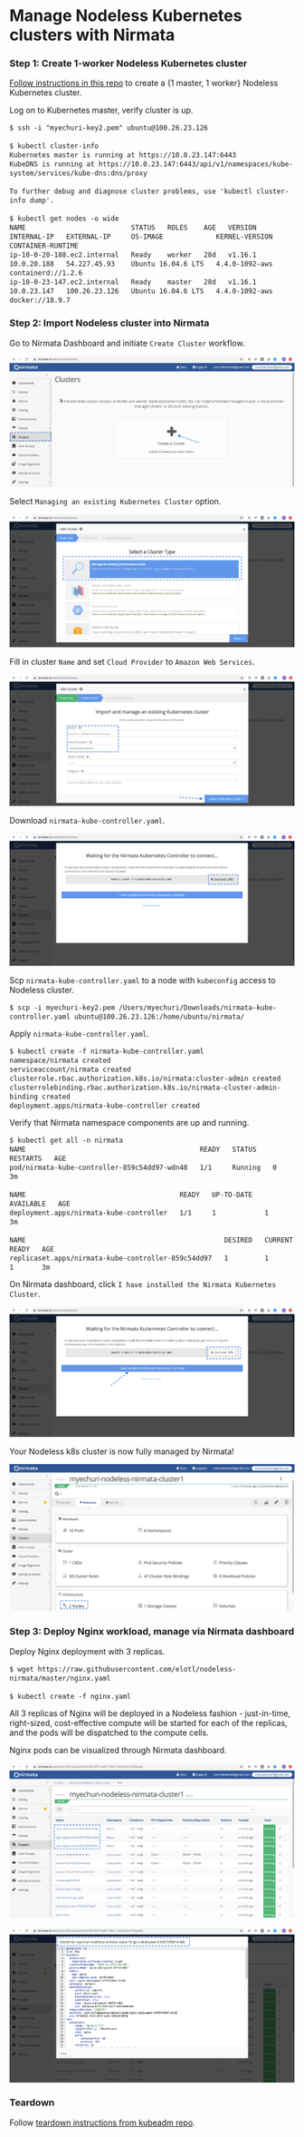 # Manage Nodeless Kubernetes clusters with Nirmata

### Step 1: Create 1-worker Nodeless Kubernetes cluster

[Follow instructions in this repo](https://github.com/elotl/kubeadm-aws) to create a {1 master, 1 worker} Nodeless Kubernetes cluster.

Log on to Kubernetes master, verify cluster is up.

```
$ ssh -i "myechuri-key2.pem" ubuntu@100.26.23.126

$ kubectl cluster-info
Kubernetes master is running at https://10.0.23.147:6443
KubeDNS is running at https://10.0.23.147:6443/api/v1/namespaces/kube-system/services/kube-dns:dns/proxy

To further debug and diagnose cluster problems, use 'kubectl cluster-info dump'.

$ kubectl get nodes -o wide
NAME                          STATUS   ROLES    AGE   VERSION   INTERNAL-IP   EXTERNAL-IP     OS-IMAGE             KERNEL-VERSION   CONTAINER-RUNTIME
ip-10-0-20-188.ec2.internal   Ready    worker   28d   v1.16.1   10.0.20.188   54.227.45.93    Ubuntu 16.04.6 LTS   4.4.0-1092-aws   containerd://1.2.6
ip-10-0-23-147.ec2.internal   Ready    master   28d   v1.16.1   10.0.23.147   100.26.23.126   Ubuntu 16.04.6 LTS   4.4.0-1092-aws   docker://18.9.7
```

### Step 2: Import Nodeless cluster into Nirmata

Go to Nirmata Dashboard and initiate `Create Cluster` workflow.

![alt text](https://github.com/elotl/nodeless-nirmata/blob/master/nirmata-create-cluster-1.png "Create Cluster 1")

Select `Managing an existing Kubernetes Cluster` option.

![alt text](https://github.com/elotl/nodeless-nirmata/blob/master/nirmata-create-cluster-2.png "Create Cluster 2")

Fill in cluster `Name` and set `Cloud Provider` to `Amazon Web Services`.

![alt text](https://github.com/elotl/nodeless-nirmata/blob/master/nirmata-create-cluster-3.png "Create Cluster 3")

Download `nirmata-kube-controller.yaml`.

![alt text](https://github.com/elotl/nodeless-nirmata/blob/master/nirmata-create-cluster-4.png "Create Cluster 4")

Scp `nirmata-kube-controller.yaml` to a node with `kubeconfig` access to Nodeless cluster.

```
$ scp -i myechuri-key2.pem /Users/myechuri/Downloads/nirmata-kube-controller.yaml ubuntu@100.26.23.126:/home/ubuntu/nirmata/
```

Apply `nirmata-kube-controller.yaml`.

```
$ kubectl create -f nirmata-kube-controller.yaml 
namespace/nirmata created
serviceaccount/nirmata created
clusterrole.rbac.authorization.k8s.io/nirmata:cluster-admin created
clusterrolebinding.rbac.authorization.k8s.io/nirmata-cluster-admin-binding created
deployment.apps/nirmata-kube-controller created
```

Verify that Nirmata namespace components are up and running.

```
$ kubectl get all -n nirmata
NAME                                           READY   STATUS    RESTARTS   AGE
pod/nirmata-kube-controller-859c54dd97-wdn48   1/1     Running   0          3m

NAME                                      READY   UP-TO-DATE   AVAILABLE   AGE
deployment.apps/nirmata-kube-controller   1/1     1            1           3m

NAME                                                 DESIRED   CURRENT   READY   AGE
replicaset.apps/nirmata-kube-controller-859c54dd97   1         1         1       3m
```

On Nirmata dashboard, click `I have installed the Nirmata Kubernetes Cluster`.

![alt text](https://github.com/elotl/nodeless-nirmata/blob/master/nirmata-create-cluster-5.png "Create Cluster 5")

Your Nodeless k8s cluster is now fully managed by Nirmata!

![alt text](https://github.com/elotl/nodeless-nirmata/blob/master/nirmata-create-cluster-complete.png "Create Cluster Complete")

### Step 3: Deploy Nginx workload, manage via Nirmata dashboard

Deploy Nginx deployment with 3 replicas.

```
$ wget https://raw.githubusercontent.com/elotl/nodeless-nirmata/master/nginx.yaml

$ kubectl create -f nginx.yaml
```

All 3 replicas of Nginx will be deployed in a Nodeless fashion - just-in-time, right-sized, cost-effective compute will be started for each of the replicas, and the pods will be dispatched to the compute cells.

Nginx pods can be visualized through Nirmata dashboard.

![alt text](https://github.com/elotl/nodeless-nirmata/blob/master/nirmata-nginx-overview.png "Nginx Deployment overview")

![alt text](https://github.com/elotl/nodeless-nirmata/blob/master/nirmata-nginx-details.png "Nginx pod details")

### Teardown

Follow [teardown instructions from kubeadm repo](https://github.com/elotl/kubeadm-aws#teardown).
